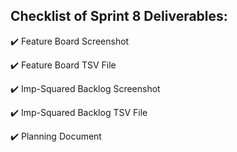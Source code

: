 ## Checklist of Sprint 8 Deliverables: 

:heavy_check_mark: Feature Board Screenshot

:heavy_check_mark: Feature Board TSV File

:heavy_check_mark: Imp-Squared Backlog Screenshot

:heavy_check_mark:  Imp-Squared Backlog TSV File

:heavy_check_mark: Planning Document


